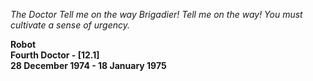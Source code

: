_The Doctor_ _Tell me on the way Brigadier! Tell me on the way! You must cultivate a sense of urgency._

**Robot  
Fourth Doctor - [12.1]  
28 December 1974 - 18 January 1975**